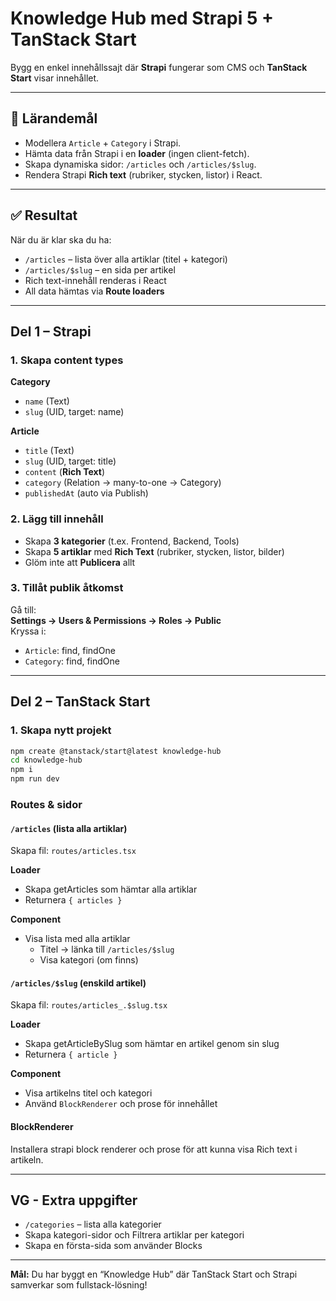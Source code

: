 # **Knowledge Hub** med Strapi 5 + TanStack Start

Bygg en enkel innehållssajt där **Strapi** fungerar som CMS och **TanStack Start** visar innehållet.

---

## 🎯 Lärandemål

- Modellera `Article` + `Category` i Strapi.
- Hämta data från Strapi i en **loader** (ingen client-fetch).
- Skapa dynamiska sidor: `/articles` och `/articles/$slug`.
- Rendera Strapi **Rich text** (rubriker, stycken, listor) i React.

---

## ✅ Resultat

När du är klar ska du ha:

- `/articles` – lista över alla artiklar (titel + kategori)
- `/articles/$slug` – en sida per artikel
- Rich text-innehåll renderas i React
- All data hämtas via **Route loaders**

---

## Del 1 – Strapi

### 1. Skapa content types

**Category**

- `name` (Text)
- `slug` (UID, target: name)

**Article**

- `title` (Text)
- `slug` (UID, target: title)
- `content` (**Rich Text**)
- `category` (Relation → many-to-one → Category)
- `publishedAt` (auto via Publish)

### 2. Lägg till innehåll

- Skapa **3 kategorier** (t.ex. Frontend, Backend, Tools)
- Skapa **5 artiklar** med **Rich Text** (rubriker, stycken, listor, bilder)
- Glöm inte att **Publicera** allt

### 3. Tillåt publik åtkomst

Gå till:  
**Settings → Users & Permissions → Roles → Public**  
Kryssa i:

- `Article`: find, findOne
- `Category`: find, findOne

---

## Del 2 – TanStack Start

### 1. Skapa nytt projekt

```bash
npm create @tanstack/start@latest knowledge-hub
cd knowledge-hub
npm i
npm run dev
```

### Routes & sidor

#### `/articles` (lista alla artiklar)

Skapa fil: `routes/articles.tsx`

**Loader**

- Skapa getArticles som hämtar alla artiklar
- Returnera `{ articles }`

**Component**

- Visa lista med alla artiklar
  - Titel → länka till `/articles/$slug`
  - Visa kategori (om finns)

#### `/articles/$slug` (enskild artikel)

Skapa fil: `routes/articles_.$slug.tsx`

**Loader**

- Skapa getArticleBySlug som hämtar en artikel genom sin slug
- Returnera `{ article }`

**Component**

- Visa artikelns titel och kategori
- Använd `BlockRenderer` och prose för innehållet

#### BlockRenderer

Installera strapi block renderer och prose för att kunna visa Rich text
i artikeln.

---

## VG - Extra uppgifter

- `/categories` – lista alla kategorier
- Skapa kategori-sidor och Filtrera artiklar per kategori
- Skapa en första-sida som använder Blocks

---

**Mål:** Du har byggt en “Knowledge Hub” där TanStack Start och Strapi samverkar som fullstack-lösning!
